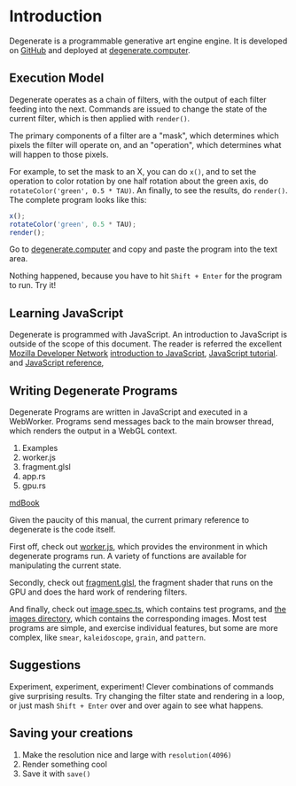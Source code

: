 # Introduction

Degenerate is a programmable generative art engine engine. It is developed on [GitHub](https://github.com/casey/degenerate/) and deployed at [degenerate.computer](https://degenerate.computer).

## Execution Model

Degenerate operates as a chain of filters, with the output of each filter
feeding into the next. Commands are issued to change the state of the current
filter, which is then applied with `render()`.

The primary components of a filter are a "mask", which determines which pixels
the filter will operate on, and an "operation", which determines what will
happen to those pixels.

For example, to set the mask to an X, you can do `x()`, and to set the
operation to color rotation by one half rotation about the green axis, do
`rotateColor('green', 0.5 * TAU)`. An finally, to see the results, do
`render()`. The complete program looks like this:

```javascript
x();
rotateColor('green', 0.5 * TAU);
render();
```

Go to [degenerate.computer](https://degenerate.computer) and copy and paste the
program into the text area.

Nothing happened, because you have to hit `Shift + Enter` for the program to
run. Try it!

## Learning JavaScript

Degenerate is programmed with JavaScript. An introduction to JavaScript is
outside of the scope of this document. The reader is referred the excellent
[Mozilla Developer Network](https://developer.mozilla.org/en-US/)
[introduction to JavaScript](https://developer.mozilla.org/en-US/docs/Web/JavaScript),
[JavaScript tutorial](https://developer.mozilla.org/en-US/docs/Learn/JavaScript).
and
[JavaScript reference](https://developer.mozilla.org/en-US/docs/Web/JavaScript/Reference),

## Writing Degenerate Programs

Degenerate Programs are written in JavaScript and executed in a WebWorker.
Programs send messages back to the main browser thread, which renders the output
in a WebGL context.

1. Examples
2. worker.js
3. fragment.glsl
4. app.rs
5. gpu.rs

[mdBook](mdBook.md)

Given the paucity of this manual, the current primary reference to degenerate
is the code itself.

First off, check out
[worker.js](https://github.com/casey/degenerate/blob/master/www/worker.js),
which provides the environment in which degenerate programs run. A variety of
functions are available for manipulating the current state.

Secondly, check out
[fragment.glsl](https://github.com/casey/degenerate/blob/master/src/fragment.glsl),
the fragment shader that runs on the GPU and does the hard work of rendering
filters.

And finally, check out
[image.spec.ts](https://github.com/casey/degenerate/blob/master/tests/images.spec.ts),
which contains test programs, and
[the images directory](https://github.com/casey/degenerate/tree/master/images),
which contains the corresponding images. Most test programs are simple, and
exercise individual features, but some are more complex, like `smear`,
`kaleidoscope`, `grain`, and `pattern`.

## Suggestions

Experiment, experiment, experiment! Clever combinations of commands give
surprising results. Try changing the filter state and rendering in a loop, or
just mash `Shift + Enter` over and over again to see what happens.

## Saving your creations

1. Make the resolution nice and large with `resolution(4096)`
2. Render something cool
3. Save it with `save()`
